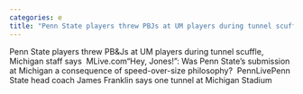 ```yaml
---
categories: e
title: "Penn State players threw PBJs at UM players during tunnel scuffle Michigan staff says  MLivecom"
---
```

Penn State players threw PB&Js at UM players during tunnel scuffle, Michigan staff says&nbsp;&nbsp;MLive.com“Hey, Jones!”: Was Penn State’s submission at Michigan a consequence of speed-over-size philosophy?&nbsp;&nbsp;PennLivePenn State head coach James Franklin says one tunnel at Michigan Stadium 